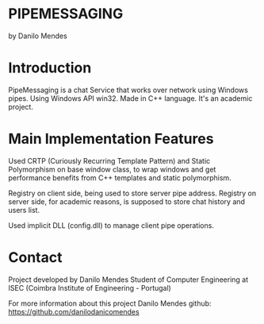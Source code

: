 PIPEMESSAGING
=============
by Danilo Mendes

Introduction
=============
PipeMessaging is a chat Service that works over network using Windows pipes. Using Windows API win32.
Made in C++ language. It's an academic project.

Main Implementation Features
==
Used CRTP (Curiously Recurring Template Pattern) and Static Polymorphism on base window class, to wrap windows and get performance benefits from C++ templates and static polymorphism.

Registry on client side, being used to store server pipe address.
Registry on server side, for academic reasons, is supposed to store chat history and users list.

Used implicit DLL (config.dll) to manage client pipe operations.

Contact
========================

Project developed by Danilo Mendes
Student of Computer Engineering at ISEC (Coimbra Institute of Engineering - Portugal)

For more information about this project
Danilo Mendes github: https://github.com/danilodanicomendes
